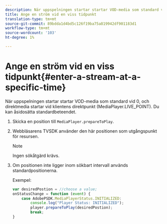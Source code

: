 ```yaml
---
description: När uppspelningen startar startar VOD-media som standard vid 0, och direktmedia startar vid klientens direktpunkt (MediaPlayer.LIVE_POINT). Du kan åsidosätta standardbeteendet.
title: Ange en ström vid en viss tidpunkt
translation-type: tm+mt
source-git-commit: 89bdda1d4bd5c126f19ba75a819942df901183d1
workflow-type: tm+mt
source-wordcount: '103'
ht-degree: 1%

---
```



# Ange en ström vid en viss tidpunkt{#enter-a-stream-at-a-specific-time}

När uppspelningen startar startar VOD-media som standard vid 0, och direktmedia startar vid klientens direktpunkt (MediaPlayer.LIVE_POINT). Du kan åsidosätta standardbeteendet.

1. Skicka en position till `MediaPlayer.prepareToPlay`.
1. Webbläsarens TVSDK använder den här positionen som utgångspunkt för resursen.

   >[!NOTE]
   >
   >Ingen sökåtgärd krävs.

1. Om positionen inte ligger inom sökbart intervall används standardpositionerna.

   Exempel:

   ```js
   var desiredPostion = //choose a value; 
   onStatusChange = function (event) { 
       case AdobePSDK.MediaPlayerStatus.INITIALIZED: 
           console.log("Player Status: INITIALIZED"); 
           player.prepareToPlay(desiredPostion); 
           break; 
   } 
   ```

